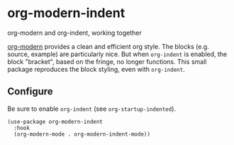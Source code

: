 # org-modern-indent
org-modern and org-indent, working together

[org-modern](https://github.com/minad/org-modern) provides a clean and efficient org style.  The blocks (e.g. source, example) are particularly nice.  But when `org-indent` is enabled, the block "bracket", based on the fringe, no longer functions.  This small package reproduces the block styling, even with `org-indent`. 

## Configure

Be sure to enable `org-indent` (see `org-startup-indented`).

```elisp
(use-package org-modern-indent
  :hook
  (org-modern-mode . org-modern-indent-mode))
```
